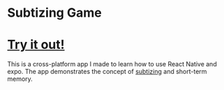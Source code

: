 # Subtizing Game

# [Try it out!](https://zacharybanken.github.io/SubtizingGame/)

This is a cross-platform app I made to learn how to use React Native and expo. The app demonstrates the concept of [subtizing](https://en.wikipedia.org/wiki/Subitizing) and short-term memory.